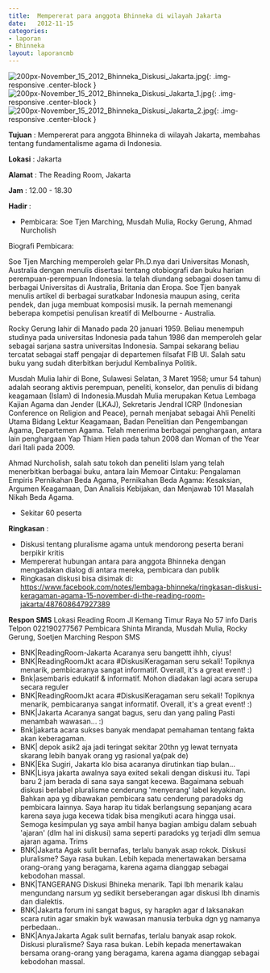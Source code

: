```yaml
---	
title: 	Mempererat para anggota Bhinneka di wilayah Jakarta
date: 	2012-11-15
categories:	
- laporan	
- Bhinneka	
layout: laporancmb	
---	
```

	
![200px-November_15_2012_Bhinneka_Diskusi_Jakarta.jpg](/uploads/200px-November_15_2012_Bhinneka_Diskusi_Jakarta.jpg){: .img-responsive .center-block }	
![200px-November_15_2012_Bhinneka_Diskusi_Jakarta_1.jpg](/uploads/200px-November_15_2012_Bhinneka_Diskusi_Jakarta_1.jpg){: .img-responsive .center-block }	
![200px-November_15_2012_Bhinneka_Diskusi_Jakarta_2.jpg](/uploads/200px-November_15_2012_Bhinneka_Diskusi_Jakarta_2.jpg){: .img-responsive .center-block }	
	
**Tujuan** :	Mempererat para anggota Bhinneka di wilayah Jakarta, membahas tentang fundamentalisme agama di Indonesia.
	
**Lokasi** :	Jakarta
	
**Alamat** : 	The Reading Room, Jakarta
	
**Jam** :	12.00 - 18.30
	
**Hadir** :	

* Pembicara: Soe Tjen Marching, Musdah Mulia, Rocky Gerung, Ahmad Nurcholish

Biografi Pembicara:

Soe Tjen Marching memperoleh gelar Ph.D.nya dari Universitas Monash, Australia dengan menulis disertasi tentang otobiografi dan buku harian perempuan-perempuan Indonesia. Ia telah diundang sebagai dosen tamu di berbagai Universitas di Australia, Britania dan Eropa. Soe Tjen banyak menulis artikel di berbagai suratkabar Indonesia maupun asing, cerita pendek, dan juga membuat komposisi musik. Ia pernah memenangi beberapa kompetisi penulisan kreatif di Melbourne - Australia.

Rocky Gerung lahir di Manado pada 20 januari 1959. Beliau menempuh studinya pada universitas Indonesia pada tahun 1986 dan memperoleh gelar sebagai sarjana sastra universitas Indonesia. Sampai sekarang beliau tercatat sebagai staff pengajar di departemen filsafat FIB UI. Salah satu buku yang sudah diterbitkan berjudul Kembalinya Politik.
	
Musdah Mulia lahir di Bone, Sulawesi Selatan, 3 Maret 1958; umur 54 tahun) adalah seorang aktivis perempuan, peneliti, konselor, dan penulis di bidang keagamaan (Islam) di Indonesia.Musdah Mulia merupakan Ketua Lembaga Kajian Agama dan Jender (LKAJ), Sekretaris Jendral ICRP (Indonesian Conference on Religion and Peace), pernah menjabat sebagai Ahli Peneliti Utama Bidang Lektur Keagamaan, Badan Penelitian dan Pengembangan Agama, Departemen Agama. Telah menerima berbagai penghargaan, antara lain penghargaan Yap Thiam Hien pada tahun 2008 dan Woman of the Year dari Itali pada 2009.
	
Ahmad Nurcholish, salah satu tokoh dan peneliti Islam yang telah menerbitkan berbagai buku, antara lain Memoar Cintaku: Pengalaman Empiris Pernikahan Beda Agama, Pernikahan Beda Agama: Kesaksian, Argumen Keagamaan, Dan Analisis Kebijakan, dan Menjawab 101 Masalah Nikah Beda Agama.

*	Sekitar 60 peserta

**Ringkasan** :	
*	Diskusi tentang pluralisme agama untuk mendorong peserta berani berpikir kritis
*	Mempererat hubungan antara para anggota Bhinneka dengan mengadakan dialog di antara mereka, pembicara dan publik
*	Ringkasan diskusi bisa disimak di: https://www.facebook.com/notes/lembaga-bhinneka/ringkasan-diskusi-keragaman-agama-15-november-di-the-reading-room-jakarta/487608647927389

**Respon SMS**
Lokasi Reading Room Jl Kemang Timur Raya No 57 info Daris Telpon 022190277567 Pembicara Shinta Miranda, Musdah Mulia, Rocky Gerung, Soetjen Marching
Respon SMS
* BNK\|ReadingRoom-Jakarta Acaranya seru bangettt ihhh, ciyus! 
* BNK\|ReadingRoomJkt acara #DiskusiKeragaman seru sekali! Topiknya menarik, pembicaranya sangat informatif. Overall, it's a great event! :) 
* Bnk\|asembaris edukatif & informatif. Mohon diadakan lagi acara serupa secara reguler 
* BNK\|ReadingRoomJkt acara #DiskusiKeragaman seru sekali! Topiknya menarik, pembicaranya sangat informatif. Overall, it's a great event! :) 
* BNK\|Jakarta Acaranya sangat bagus, seru dan yang paling Pasti menambah wawasan... :) 
* Bnk\|jakarta acara sukses banyak mendapat pemahaman tentang fakta akan keberagaman.
* BNK\| depok asik2 aja jadi teringat sekitar 20thn yg lewat ternyata skarang lebih banyak orang yg rasional ya(pak de) 
* BNK\|Eka Sugiri, Jakarta klo bisa acaranya dirutinkan tiap bulan... 
* BNK\|Lisya jakarta awalnya saya exited sekali dengan diskusi itu. Tapi baru 2 jam berada di sana saya sangat kecewa. Bagaimana sebuah diskusi berlabel pluralisme cenderung 'menyerang' label keyakinan. Bahkan apa yg dibawakan pembicara satu cenderung paradoks dg pembicara lainnya. Saya harap itu tidak berlangsung sepanjang acara karena saya juga kecewa tidak bisa mengikuti acara hingga usai. Semoga kesimpulan yg saya ambil hanya bagian ambigu dalam sebuah 'ajaran' (dlm hal ini diskusi) sama seperti paradoks yg terjadi dlm semua ajaran agama. Trims 
* BNK\|Jakarta Agak sulit bernafas, terlalu banyak asap rokok. Diskusi pluralisme? Saya rasa bukan. Lebih kepada menertawakan bersama orang-orang yang beragama, karena agama dianggap sebagai kebodohan massal. 
* BNK\|TANGERANG Diskusi Bhineka menarik. Tapi lbh menarik kalau mengundang narsum yg sedikit berseberangan agar diskusi lbh dinamis dan dialektis. 
* BNK\|Jakarta forum ini sangat bagus, sy harapkn agar d laksanakan scara rutin agar smakin byk wawasan manusia terbuka dgn yg namanya perbedaan.. 
* BNK\|AnyaJakarta Agak sulit bernafas, terlalu banyak asap rokok. Diskusi pluralisme? Saya rasa bukan. Lebih kepada menertawakan bersama orang-orang yang beragama, karena agama dianggap sebagai kebodohan massal. 
